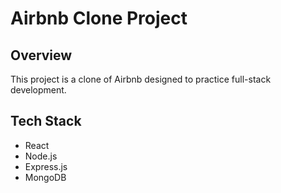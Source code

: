 # Airbnb Clone Project

## Overview
This project is a clone of Airbnb designed to practice full-stack development.

## Tech Stack
- React
- Node.js
- Express.js
- MongoDB
